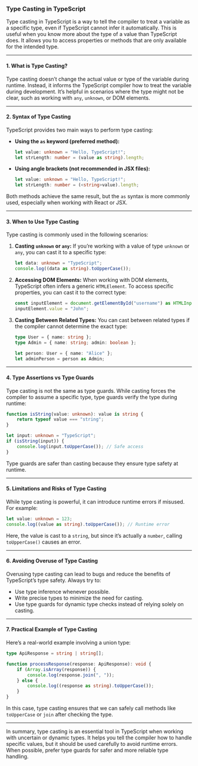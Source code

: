 ### Type Casting in TypeScript

Type casting in TypeScript is a way to tell the compiler to treat a variable as a specific type, even if TypeScript cannot infer it automatically. This is useful when you know more about the type of a value than TypeScript does. It allows you to access properties or methods that are only available for the intended type.

---

#### 1. **What is Type Casting?**

Type casting doesn’t change the actual value or type of the variable during runtime. Instead, it informs the TypeScript compiler how to treat the variable during development. It’s helpful in scenarios where the type might not be clear, such as working with `any`, `unknown`, or DOM elements.

---

#### 2. **Syntax of Type Casting**

TypeScript provides two main ways to perform type casting:

- **Using the `as` keyword (preferred method):**
  ```typescript
  let value: unknown = "Hello, TypeScript!";
  let strLength: number = (value as string).length;
  ```

- **Using angle brackets (not recommended in JSX files):**
  ```typescript
  let value: unknown = "Hello, TypeScript!";
  let strLength: number = (<string>value).length;
  ```

Both methods achieve the same result, but the `as` syntax is more commonly used, especially when working with React or JSX.

---

#### 3. **When to Use Type Casting**

Type casting is commonly used in the following scenarios:

1. **Casting `unknown` or `any`:**
   If you’re working with a value of type `unknown` or `any`, you can cast it to a specific type:
   ```typescript
   let data: unknown = "TypeScript";
   console.log((data as string).toUpperCase());
   ```

2. **Accessing DOM Elements:**
   When working with DOM elements, TypeScript often infers a generic `HTMLElement`. To access specific properties, you can cast it to the correct type:
   ```typescript
   const inputElement = document.getElementById("username") as HTMLInputElement;
   inputElement.value = "John";
   ```

3. **Casting Between Related Types:**
   You can cast between related types if the compiler cannot determine the exact type:
   ```typescript
   type User = { name: string };
   type Admin = { name: string; admin: boolean };

   let person: User = { name: "Alice" };
   let adminPerson = person as Admin;
   ```

---

#### 4. **Type Assertions vs Type Guards**

Type casting is not the same as type guards. While casting forces the compiler to assume a specific type, type guards verify the type during runtime:
```typescript
function isString(value: unknown): value is string {
    return typeof value === "string";
}

let input: unknown = "TypeScript";
if (isString(input)) {
    console.log(input.toUpperCase()); // Safe access
}
```

Type guards are safer than casting because they ensure type safety at runtime.

---

#### 5. **Limitations and Risks of Type Casting**

While type casting is powerful, it can introduce runtime errors if misused. For example:
```typescript
let value: unknown = 123;
console.log((value as string).toUpperCase()); // Runtime error
```
Here, the value is cast to a `string`, but since it’s actually a `number`, calling `toUpperCase()` causes an error.

---

#### 6. **Avoiding Overuse of Type Casting**

Overusing type casting can lead to bugs and reduce the benefits of TypeScript’s type safety. Always try to:
- Use type inference whenever possible.
- Write precise types to minimize the need for casting.
- Use type guards for dynamic type checks instead of relying solely on casting.

---

#### 7. **Practical Example of Type Casting**

Here’s a real-world example involving a union type:
```typescript
type ApiResponse = string | string[];

function processResponse(response: ApiResponse): void {
    if (Array.isArray(response)) {
        console.log(response.join(", "));
    } else {
        console.log((response as string).toUpperCase());
    }
}
```
In this case, type casting ensures that we can safely call methods like `toUpperCase` or `join` after checking the type.

---

In summary, type casting is an essential tool in TypeScript when working with uncertain or dynamic types. It helps you tell the compiler how to handle specific values, but it should be used carefully to avoid runtime errors. When possible, prefer type guards for safer and more reliable type handling.
